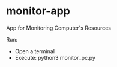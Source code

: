 # monitor-app
App for Monitoring Computer's Resources 

Run:
* Open a terminal
* Execute: python3 monitor_pc.py
